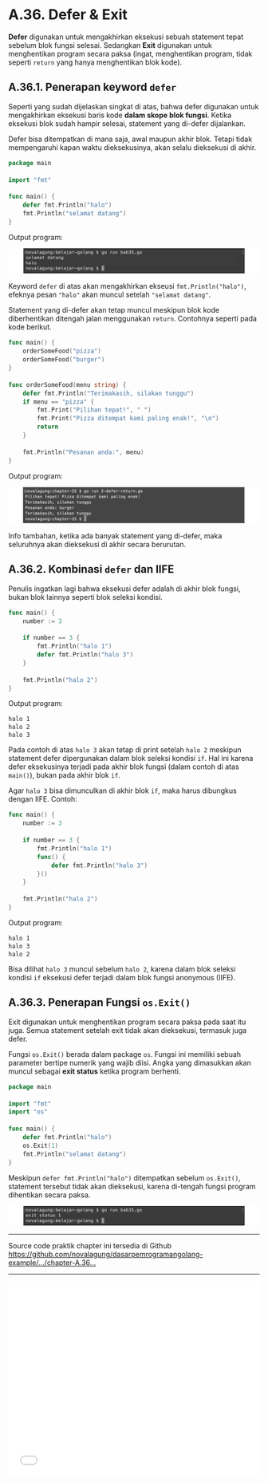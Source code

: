 # A.36. Defer & Exit

**Defer** digunakan untuk mengakhirkan eksekusi sebuah statement tepat sebelum blok fungsi selesai. Sedangkan **Exit** digunakan untuk menghentikan program secara paksa (ingat, menghentikan program, tidak seperti `return` yang hanya menghentikan blok kode).

## A.36.1. Penerapan keyword `defer`

Seperti yang sudah dijelaskan singkat di atas, bahwa defer digunakan untuk mengakhirkan eksekusi baris kode **dalam skope blok fungsi**. Ketika eksekusi blok sudah hampir selesai, statement yang di-defer dijalankan.

Defer bisa ditempatkan di mana saja, awal maupun akhir blok. Tetapi tidak mempengaruhi kapan waktu dieksekusinya, akan selalu dieksekusi di akhir.

```go
package main

import "fmt"

func main() {
    defer fmt.Println("halo")
    fmt.Println("selamat datang")
}
```

Output program:

![Penerapan `defer`](images/A_defer_exit_1_defer.png)

Keyword `defer` di atas akan mengakhirkan ekseusi `fmt.Println("halo")`, efeknya pesan `"halo"` akan muncul setelah `"selamat datang"`.

Statement yang di-defer akan tetap muncul meskipun blok kode diberhentikan ditengah jalan menggunakan `return`. Contohnya seperti pada kode berikut.

```go
func main() {
    orderSomeFood("pizza")
    orderSomeFood("burger")
}

func orderSomeFood(menu string) {
    defer fmt.Println("Terimakasih, silakan tunggu")
	if menu == "pizza" {
        fmt.Print("Pilihan tepat!", " ")
		fmt.Print("Pizza ditempat kami paling enak!", "\n")
		return
	}

	fmt.Println("Pesanan anda:", menu)
}
```

Output program:

![Penerapan `defer` dengan `return`](images/A_defer_exit_2_defer_return.png)

Info tambahan, ketika ada banyak statement yang di-defer, maka seluruhnya akan dieksekusi di akhir secara berurutan.

## A.36.2. Kombinasi `defer` dan IIFE

Penulis ingatkan lagi bahwa eksekusi defer adalah di akhir blok fungsi, bukan blok lainnya seperti blok seleksi kondisi.

```go
func main() {
    number := 3

    if number == 3 {
        fmt.Println("halo 1")
        defer fmt.Println("halo 3")
    }

    fmt.Println("halo 2")
}
```

Output program:

```
halo 1
halo 2
halo 3
```

Pada contoh di atas `halo 3` akan tetap di print setelah `halo 2` meskipun statement defer dipergunakan dalam blok seleksi kondisi `if`. Hal ini karena defer eksekusinya terjadi pada akhir blok fungsi (dalam contoh di atas `main()`), bukan pada akhir blok `if`.

Agar `halo 3` bisa dimunculkan di akhir blok `if`, maka harus dibungkus dengan IIFE. Contoh:

```go
func main() {
    number := 3

    if number == 3 {
        fmt.Println("halo 1")
        func() {
            defer fmt.Println("halo 3")
        }()
    }

    fmt.Println("halo 2")
}
```

Output program:

```
halo 1
halo 3
halo 2
```

Bisa dilihat `halo 3` muncul sebelum `halo 2`, karena dalam blok seleksi kondisi `if` eksekusi defer terjadi dalam blok fungsi anonymous (IIFE).

## A.36.3. Penerapan Fungsi `os.Exit()`

Exit digunakan untuk menghentikan program secara paksa pada saat itu juga. Semua statement setelah exit tidak akan dieksekusi, termasuk juga defer.

Fungsi `os.Exit()` berada dalam package `os`. Fungsi ini memiliki sebuah parameter bertipe numerik yang wajib diisi. Angka yang dimasukkan akan muncul sebagai **exit status** ketika program berhenti.

```go
package main

import "fmt"
import "os"

func main() {
    defer fmt.Println("halo")
    os.Exit(1)
    fmt.Println("selamat datang")
}
```

Meskipun `defer fmt.Println("halo")` ditempatkan sebelum `os.Exit()`, statement tersebut tidak akan dieksekusi, karena di-tengah fungsi program dihentikan secara paksa.

![Penerapan `exit`](images/A_defer_exit_3_exit.png)

---

<div class="source-code-link">
    <div class="source-code-link-message">Source code praktik chapter ini tersedia di Github</div>
    <a href="https://github.com/novalagung/dasarpemrogramangolang-example/tree/master/chapter-A.36-defer-exit">https://github.com/novalagung/dasarpemrogramangolang-example/.../chapter-A.36...</a>
</div>

---

<iframe src="partial/ebooks.html" width="100%" height="390px" frameborder="0" scrolling="no"></iframe>
